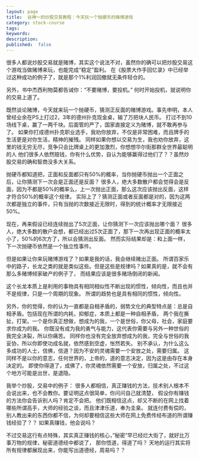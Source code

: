 ```yaml
---
layout: page
title:  谷神一的炒股交易教程：今天玩一个抛硬币的赌博游戏
category: stock-course
tags:
keywords:
description:    
published:  false
---
```


很多人都说炒股交易就是赌博，其实这个说法不对，虽然你的确可以把炒股交易这个游戏当做赌博来玩，也能完成“稳定”盈利。
在《股票大作手回忆录》中已经举过这种成功的例子了，就是那个1%利润回撤就无条件轻仓的。

另外，书中杰西利物莫都告诫你：“不要赌博，要投机。”
何时开始投机，就说明你的交易上道了。

既然谈论赌博，今天就来玩一个抛硬币，猜测正反面的赌博游戏。事先申明，本人曾经业余在PS上打过2，3年的德州扑克现金桌，输了万把块人民币。
打过不到10场线下桌，赢了一两千块。后面管的严了，国家直接定义为赌博，就不敢再参与了。
如果你打成德州扑克职业选手，我劝你放弃，不仅是非常困难，而且牌手的生活更是对你生活，精神的摧残。
同样如果你想以交易为生，我也劝你放弃，这里的钱无穷无尽，竞争只会比牌桌上的更加激烈，你想想华尔街那群全世界最聪明的人
他们很多人依然赔钱，你有什么优势，自认为能够赢得过他们了？？虽然炒股交易的确和智商没多大关系。



抛硬币都知道把，正面和反面都只有50%的概率，当你抛硬币抛出一个正面之后，让你猜测下一次会是正面还是反面？
很多人，绝大多数散户都会觉得会是反面，因为不都是50%的概率么，上一次抛出正面，那么这次应该抛出反面，这样才符合50%的概率这个规律。
实际上了？猜测正面或者反面都是对的，因为这两次都是独立的事件，只有当抛的次数接近无限时，得到的统计概率才无限接近50%。

现在，再来假设已经连续抛出了5次正面，让你猜测下一次应该抛出哪个面？
很多人，绝大多数的散户会想，都已经出过5次正面了，那下一次再出现正面的概率太小了，50%的6次方了，所以会猜测出反面。
然而实际结果却是：和上面一样，下一次抛硬币依然是一个独立性事件。

但是如果让你来玩赌博游戏了？如果是我的话，我会继续赌出正面。
所谓百家乐中的路子，长龙之类的就是类似这些。但是这些是规律吗？如果真的是，就不会有那么多赌博倾家破产的例子了，
而结果应该是很多赌场倒闭的新闻。

这个长龙本质上是利用的事物具有相同相似性不断出现的惯性，倾向性，而且也并不是规律，只是一个周期的现象。
所谓的趋势也是具有相同的惯性，倾向性。

另外，你的觉得，你的认为一直都是自相矛盾的，弱势文化的典型特点是：总是自相矛盾。包括现在所谓的内耗，抑郁症，本质上都是一种自相矛盾，
两个我在撕扯，打架。一个是你真正想做，想成为的我，一个是世俗，你父母，社会，家庭要求你成为的我。
你既没有成为我的勇气与能力，这代表你需要与另外一种世俗的我完全决裂，所以你痛苦。
同样你也没有完全放弃想成为的我，完全与世俗的我妥协，所以你即使功成名就，依然感到空虚，怅然若失。
别不承认，为什么这么多成功的人士，信佛，信道？因为不安的灵魂需要一个安放之处，需要归属。
这同样不是以你的意志，任何世界的，上帝的，道的意志决定，因为这是由存在本身决定的。
即使你得道了，成佛了，你灵魂依然需要一个安放，归属之处，不过这个地方可能是出世，是退隐。

我举个炒股，交易中的例子：
很多人都相信，真正赚钱的方法，技术别人根本不会说出来，也不会教你。要证明这点很简单，你问问自己就清楚，
假设你有赚钱的方法你会告诉别人吗？肯定不会把。
他们既相信这点，却又不断的在网上找着哪些所谓高手，大师的经验之谈，而且津津乐道，奉为圭臬。
就连付费有偿的，别人教出来的东西你都不信，为何却要相信这些大师在网上免费传经布道的所谓赚钱经验了？？
如果真赚钱，他会说吗？

不过交易这行有点特殊，其实真正赚钱的核心，”秘密“早已经烂大街了，就好比万事万物的规律，秘密道德经中都说了，
那你悟道，得道了吗？
天地的运行其实将所有规律都展现出来，你能写出道德经，周易吗？？








